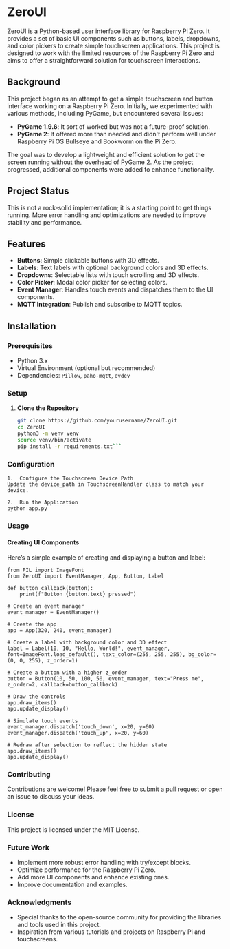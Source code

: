 # ZeroUI

ZeroUI is a Python-based user interface library for Raspberry Pi Zero. It provides a set of basic UI components such as buttons, labels, dropdowns, and color pickers to create simple touchscreen applications. This project is designed to work with the limited resources of the Raspberry Pi Zero and aims to offer a straightforward solution for touchscreen interactions.

## Background

This project began as an attempt to get a simple touchscreen and button interface working on a Raspberry Pi Zero. Initially, we experimented with various methods, including PyGame, but encountered several issues:

- **PyGame 1.9.6**: It sort of worked but was not a future-proof solution.
- **PyGame 2**: It offered more than needed and didn't perform well under Raspberry Pi OS Bullseye and Bookworm on the Pi Zero.

The goal was to develop a lightweight and efficient solution to get the screen running without the overhead of PyGame 2. As the project progressed, additional components were added to enhance functionality.

## Project Status

This is not a rock-solid implementation; it is a starting point to get things running. More error handling and optimizations are needed to improve stability and performance.

## Features

- **Buttons**: Simple clickable buttons with 3D effects.
- **Labels**: Text labels with optional background colors and 3D effects.
- **Dropdowns**: Selectable lists with touch scrolling and 3D effects.
- **Color Picker**: Modal color picker for selecting colors.
- **Event Manager**: Handles touch events and dispatches them to the UI components.
- **MQTT Integration**: Publish and subscribe to MQTT topics.

## Installation

### Prerequisites

- Python 3.x
- Virtual Environment (optional but recommended)
- Dependencies: `Pillow`, `paho-mqtt`, `evdev`

### Setup

1. **Clone the Repository**

   ```sh
   git clone https://github.com/yourusername/ZeroUI.git
   cd ZeroUI
   python3 -m venv venv
   source venv/bin/activate
   pip install -r requirements.txt```


### Configuration

	1.	Configure the Touchscreen Device Path
    Update the device_path in TouchscreenHandler class to match your device.

	2.	Run the Application
    python app.py

### Usage
#### Creating UI Components

Here’s a simple example of creating and displaying a button and label:

```
from PIL import ImageFont
from ZeroUI import EventManager, App, Button, Label

def button_callback(button):
    print(f"Button {button.text} pressed")

# Create an event manager
event_manager = EventManager()

# Create the app
app = App(320, 240, event_manager)

# Create a label with background color and 3D effect
label = Label(10, 10, "Hello, World!", event_manager, font=ImageFont.load_default(), text_color=(255, 255, 255), bg_color=(0, 0, 255), z_order=1)

# Create a button with a higher z_order
button = Button(10, 50, 100, 50, event_manager, text="Press me", z_order=2, callback=button_callback)

# Draw the controls
app.draw_items()
app.update_display()

# Simulate touch events
event_manager.dispatch('touch_down', x=20, y=60)
event_manager.dispatch('touch_up', x=20, y=60)

# Redraw after selection to reflect the hidden state
app.draw_items()
app.update_display()
``` 

### Contributing

Contributions are welcome! Please feel free to submit a pull request or open an issue to discuss your ideas.

### License

This project is licensed under the MIT License.

### Future Work

- Implement more robust error handling with try/except blocks.
- Optimize performance for the Raspberry Pi Zero.
- Add more UI components and enhance existing ones.
- Improve documentation and examples.

### Acknowledgments

- Special thanks to the open-source community for providing the libraries and tools used in this project.
- Inspiration from various tutorials and projects on Raspberry Pi and touchscreens.

